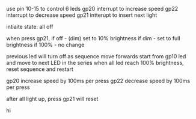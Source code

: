 use pin 10-15 to control 6 leds
gp20 interrupt to increase speed
gp22 interrupt to decrease speed
gp21 intterupt to insert next light

intiaite state: all off

when press gp21, 
    if off - (dim) set to 10% brightness
    if dim - set to full brightness
    if 100% - no change

previous led will turn off as sequence move forwards
start from gp10 led and move to next LED in the series
when all led reach  100% brightness, reset sequence and restart

gp20 increase speed by 100ms per press
gp22 decrease speed by 100ms per press

after all light up, press gp21 will reset

hi
